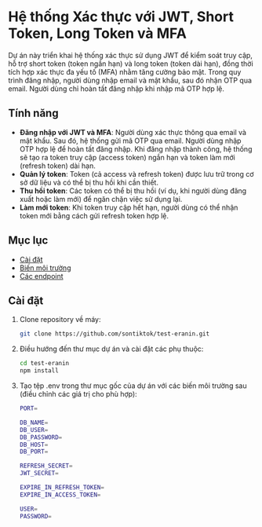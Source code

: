 # Hệ thống Xác thực với JWT, Short Token, Long Token và MFA

Dự án này triển khai hệ thống xác thực sử dụng JWT để kiểm soát truy cập, hỗ trợ short token (token ngắn hạn) và long token (token dài hạn), đồng thời tích hợp xác thực đa yếu tố (MFA) nhằm tăng cường bảo mật. Trong quy trình đăng nhập, người dùng nhập email và mật khẩu, sau đó nhận OTP qua email. Người dùng chỉ hoàn tất đăng nhập khi nhập mã OTP hợp lệ.

## Tính năng

- **Đăng nhập với JWT và MFA**: Người dùng xác thực thông qua email và mật khẩu. Sau đó, hệ thống gửi mã OTP qua email. Người dùng nhập OTP hợp lệ để hoàn tất đăng nhập. Khi đăng nhập thành công, hệ thống sẽ tạo ra token truy cập (access token) ngắn hạn và token làm mới (refresh token) dài hạn.
- **Quản lý token**: Token (cả access và refresh token) được lưu trữ trong cơ sở dữ liệu và có thể bị thu hồi khi cần thiết.
- **Thu hồi token**: Các token có thể bị thu hồi (ví dụ, khi người dùng đăng xuất hoặc làm mới) để ngăn chặn việc sử dụng lại.
- **Làm mới token**: Khi token truy cập hết hạn, người dùng có thể nhận token mới bằng cách gửi refresh token hợp lệ.

## Mục lục

- [Cài đặt](#cài-đặt)
- [Biến môi trường](#biến-môi-trường)
- [Các endpoint](#các-endpoint)

## Cài đặt

1. Clone repository về máy:
   ```bash
   git clone https://github.com/sontiktok/test-eranin.git
   ```
2. Điều hướng đến thư mục dự án và cài đặt các phụ thuộc:
   ```bash
   cd test-eranin
   npm install
   ```
3. Tạo tệp .env trong thư mục gốc của dự án với các biến môi trường sau (điều chỉnh các giá trị cho phù hợp):

   ```bash
   PORT=

   DB_NAME=
   DB_USER=
   DB_PASSWORD=
   DB_HOST=
   DB_PORT=

   REFRESH_SECRET=
   JWT_SECRET=

   EXPIRE_IN_REFRESH_TOKEN=
   EXPIRE_IN_ACCESS_TOKEN=

   USER=
   PASSWORD=
   ```
